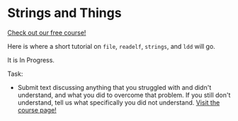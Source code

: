 # Strings and Things

[Check out our free course!](https://academy.hoppersroppers.org/mod/assign/view.php?id=986)

Here is where a short tutorial on `file`, `readelf`, `strings`, and `ldd` will go.

It is In Progress.

Task: 

* Submit text discussing anything that you struggled with and didn't understand, and what you did to overcome that problem. If you still don't understand, tell us what specifically you did not understand.
[Visit the course page!](https://academy.hoppersroppers.org/mod/assign/view.php?id=986)
